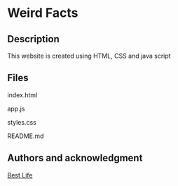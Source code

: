 # Weird Facts


## Description

This website is created using HTML, CSS and java script

## Files

index.html

app.js

styles.css

README.md
## Authors and acknowledgment
[Best Life](https://bestlifeonline.com/weird-amazing-facts/)
